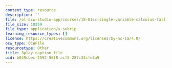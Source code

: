 ```yaml
---
content_type: resource
description: ''
file: /ol-ocw-studio-app/courses/18-01sc-single-variable-calculus-fall-2010/b049cbec259256f8acf5287c34cfe3a9_-CsEPYeSBsg.vtt
file_size: 10359
file_type: application/x-subrip
learning_resource_types: []
license: https://creativecommons.org/licenses/by-nc-sa/4.0/
ocw_type: OCWFile
resourcetype: Other
title: 3play caption file
uid: b049cbec-2592-56f8-acf5-287c34cfe3a9
---
```

